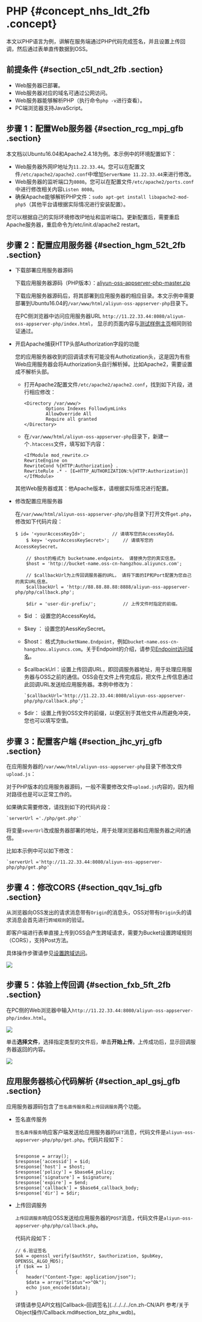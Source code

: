 # PHP {#concept_nhs_ldt_2fb .concept}

本文以PHP语言为例，讲解在服务端通过PHP代码完成签名，并且设置上传回调，然后通过表单直传数据到OSS。

## 前提条件 {#section_c5l_ndt_2fb .section}

-   Web服务器已部署。
-   Web服务器对应的域名可通过公网访问。
-   Web服务器能够解析PHP（执行命令`php -v`进行查看）。
-   PC端浏览器支持JavaScript。

## 步骤 1：配置Web服务器 {#section_rcg_mpj_gfb .section}

本文档以Ubuntu16.04和Apache2.4.18为例。本示例中的环境配置如下：

-   Web服务器外网IP地址为`11.22.33.44`。您可以在配置文件`/etc/apache2/apache2.conf`中增加`ServerName 11.22.33.44`来进行修改。
-   Web服务器的监听端口为`8080`。您可以在配置文件`/etc/apache2/ports.conf`中进行修改相关内容`Listen 8080`。
-   确保Apache能够解析PHP文件：`sudo apt-get install libapache2-mod-php5`（其他平台请根据实际情况进行安装配置）。

您可以根据自己的实际环境修改IP地址和监听端口。更新配置后，需要重启Apache服务器，重启命令为/etc/init.d/apache2 restart。

## 步骤 2：配置应用服务器 {#section_hgm_52t_2fb .section}

-   下载部署应用服务器源码

    下载应用服务器源码（PHP版本）：[aliyun-oss-appserver-php-master.zip](http://docs-aliyun.cn-hangzhou.oss.aliyun-inc.com/assets/attach/86983/APP_zh/1537972873858/aliyun-oss-appserver-php-master.zip)

    下载应用服务器源码后，将其部署到应用服务器的相应目录。本文示例中需要部署到Ubuntu16.04的`/var/www/html/aliyun-oss-appserver-php`目录下。

    在PC侧浏览器中访问应用服务器URL `http://11.22.33.44:8080/aliyun-oss-appserver-php/index.html`， 显示的页面内容与[测试样例主页](http://oss-demo.aliyuncs.com/oss-h5-upload-js-php-callback/index.html?spm=a2c4g.11186623.2.19.63f561e4APLM8H)相同则验证通过。

-   开启Apache捕获HTTP头部Authorization字段的功能

    您的应用服务器收到的回调请求有可能没有Authotization头，这是因为有些Web应用服务器会将Authorization头自行解析掉。比如Apache2，需要设置成不解析头部。

    -   打开Apache2配置文件`/etc/apache2/apache2.conf`，找到如下片段，进行相应修改：

        ```
        <Directory /var/www/>
                Options Indexes FollowSymLinks
                AllowOverride All
                Require all granted
        </Directory>
        ```

    -   在`/var/www/html/aliyun-oss-appserver-php`目录下，新建一个`.htaccess`文件，填写如下内容：

        ```
        <IfModule mod_rewrite.c>
        RewriteEngine on
        RewriteCond %{HTTP:Authorization} .
        RewriteRule .* - [E=HTTP_AUTHORIZATION:%{HTTP:Authorization}]
        </IfModule>
        ```

    其他Web服务器或其：他Apache版本，请根据实际情况进行配置。

-   修改配置应用服务器

    在`/var/www/html/aliyun-oss-appserver-php/php`目录下打开文件`get.php`， 修改如下代码片段：

    ```
    $ id= '<yourAccessKeyId>';          // 请填写您的AccessKeyId。
        $ key= '<yourAccessKeySecret>';     // 请填写您的AccessKeySecret。
    
        // $host的格式为 bucketname.endpointx， 请替换为您的真实信息。
        $host = 'http://bucket-name.oss-cn-hangzhou.aliyuncs.com';  
    
        // $callbackUrl为上传回调服务器的URL， 请将下面的IP和Port配置为您自己的真实URL信息。
        $callbackUrl = 'http://88.88.88.88:8888/aliyun-oss-appserver-php/php/callback.php';
    
        $dir = 'user-dir-prefix/';          // 上传文件时指定的前缀。
    ```

    -   $id ： 设置您的AccessKeyId。
    -   $key ： 设置您的AessKeySecret。
    -   $host： 格式为`BucketName.Endpoint`，例如`bucket-name.oss-cn-hangzhou.aliyuncs.com`。关于Endpoint的介绍，请参见[Endpoint访问域名](../../../../cn.zh-CN/开发指南/基本概念介绍.md#section_t3j_nmt_tdb)。
    -   $callbackUrl：设置上传回调URL，即回调服务器地址，用于处理应用服务器与OSS之前的通信。OSS会在文件上传完成后，把文件上传信息通过此回调URL发送给应用服务器。本例中修改为：

        ```
        `$callbackUrl='http://11.22.33.44:8080/aliyun-oss-appserver-php/php/callback.php';`
        ```

    -   $dir： 设置上传到OSS文件的前缀，以便区别于其他文件从而避免冲突，您也可以填写空值。

## 步骤 3：配置客户端 {#section_jhc_yrj_gfb .section}

在应用服务器的`/var/www/html/aliyun-oss-appserver-php`目录下修改文件`upload.js`：

对于PHP版本的应用服务器源码，一般不需要修改文件`upload.js`内容的，因为相对路径也是可以正常工作的。

如果确实需要修改，请找到如下的代码片段：

```
`serverUrl ='./php/get.php'`
```

将变量`severUrl`改成服务器部署的地址，用于处理浏览器和应用服务器之间的通信。

比如本示例中可以如下修改：

```
`serverUrl ='http://11.22.33.44:8080/aliyun-oss-appserver-php/php/get.php'`
```

## 步骤 4：修改CORS {#section_qqv_1sj_gfb .section}

从浏览器向OSS发出的请求消息带有`Origin`的消息头，OSS对带有`Origin`头的请求消息会首先进行`跨域规则`的验证。

即客户端进行表单直接上传到OSS会产生跨域请求，需要为Bucket设置跨域规则（CORS），支持Post方法。

具体操作步骤请参见[设置跨域访问](../../../../cn.zh-CN/控制台用户指南/管理存储空间/设置跨域访问.md#)。

![](http://static-aliyun-doc.oss-cn-hangzhou.aliyuncs.com/assets/img/21672/153913932312308_zh-CN.png)

## 步骤 5：体验上传回调 {#section_fxb_5ft_2fb .section}

在PC侧的Web浏览器中输入`http://11.22.33.44:8080/aliyun-oss-appserver-php/index.html`。

![](http://static-aliyun-doc.oss-cn-hangzhou.aliyuncs.com/assets/img/21672/153913932312306_zh-CN.png)

单击**选择文件**，选择指定类型的文件后，单击**开始上传**。上传成功后，显示回调服务器返回的内容。

![](http://static-aliyun-doc.oss-cn-hangzhou.aliyuncs.com/assets/img/21672/153913932312309_zh-CN.png)

## 应用服务器核心代码解析 {#section_apl_gsj_gfb .section}

应用服务器源码包含了`签名直传服务`和`上传回调服务`两个功能。

-   签名直传服务

    `签名直传服务`响应客户端发送给应用服务器的`GET`消息，代码文件是`aliyun-oss-appserver-php/php/get.php`。代码片段如下：

    ```
    
    $response = array();
    $response['accessid'] = $id;
    $response['host'] = $host;
    $response['policy'] = $base64_policy;
    $response['signature'] = $signature;
    $response['expire'] = $end;
    $response['callback'] = $base64_callback_body;
    $response['dir'] = $dir; 
    ```

-   上传回调服务

    `上传回调服务`响应OSS发送给应用服务器的`POST`消息，代码文件是`aliyun-oss-appserver-php/php/callback.php`。

    代码片段如下：

    ```
    // 6.验证签名
    $ok = openssl_verify($authStr, $authorization, $pubKey, OPENSSL_ALGO_MD5);
    if ($ok == 1)
    {
        header("Content-Type: application/json");
        $data = array("Status"=>"Ok");
        echo json_encode($data);
    }
    ```

    详情请参见API文档[Callback–回调签名](../../../../cn.zh-CN/API 参考/关于Object操作/Callback.md#section_btz_phx_wdb)。


